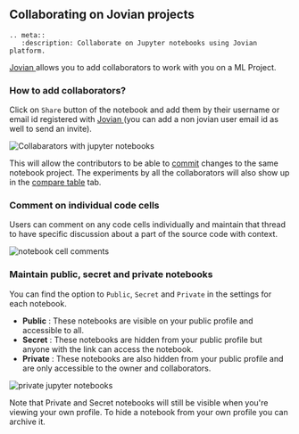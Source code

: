 ## Collaborating on Jovian projects

```eval_rst
.. meta::
   :description: Collaborate on Jupyter notebooks using Jovian platform.
```

<a href="https://jovian.ai?utm_source=docs" target=_blank> Jovian </a> allows you to add collaborators to work with you on a ML Project.

### How to add collaborators?

Click on `Share` button of the notebook and add them by their username or email id registered with <a href="https://jovian.ai?utm_source=docs" target=_blank> Jovian </a> (you can add a non jovian user email id as well to send an invite).

<img src="https://i.imgur.com/a68xT5d.gif" class="screenshot" alt="Collabarators with jupyter notebooks" >

This will allow the contributors to be able to [commit](upload.md) changes to the same notebook project. The experiments by all the collaborators will also show up in the [compare table](compare.md) tab.

### Comment on individual code cells

Users can comment on any code cells individually and maintain that thread to have specific discussion about a part of the source code with context.

<img src="https://i.imgur.com/15vj2qv.png" class="screenshot" alt="notebook cell comments" >

### Maintain public, secret and private notebooks

You can find the option to `Public`, `Secret` and `Private` in the settings for each notebook.

- **Public** : These notebooks are visible on your public profile and accessible to all.
- **Secret** : These notebooks are hidden from your public profile but anyone with the link can access the notebook.
- **Private** : These notebooks are also hidden from your public profile and are only accessible to the owner and collaborators.

<img src="https://i.imgur.com/sHJrtYM.gif" class="screenshot" alt="private jupyter notebooks" >

Note that Private and Secret notebooks will still be visible when you're viewing your own profile. To hide a notebook from your own profile you can archive it.
